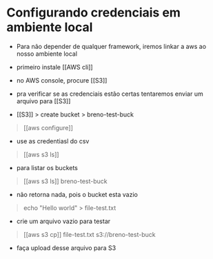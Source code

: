 # Configurando credenciais em ambiente local

* Para não depender de qualquer framework, iremos linkar a aws ao nosso ambiente local

* primeiro instale [[AWS cli]]

* no AWS console, procure [[S3]]

* pra verificar se as credenciais estão certas tentaremos enviar um arquivo para [[S3]]

* [[S3]] > create bucket > breno-test-buck

> [[aws configure]]

* use as credentiasl do csv

> [[aws s3 ls]]

* para listar os buckets

> [[aws s3 ls]] breno-test-buck

* não retorna nada, pois o bucket esta vazio

>  echo "Hello world" > file-test.txt

* crie um arquivo vazio para testar

> [[aws s3 cp]] file-test.txt s3://breno-test-buck

* faça upload desse arquivo para S3